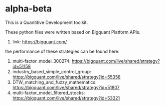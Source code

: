 # alpha-beta

This is a Quantitive Development toolkit.

These python files were written based on Bigquant Platform APIs.
1. link: https://bigquant.com/

the performance of these strategies can be found here:
1. multi-factor_model_300274: https://bigquant.com/live/shared/strategy?id=51158
2. industry_based_simple_control_group: https://bigquant.com/live/shared/strategy?id=55358
3. DTW_matching_and_fuzzy_mathematics: https://bigquant.com/live/shared/strategy?id=51807
4. multi-factor_model_filtered_stocks: https://bigquant.com/live/shared/strategy?id=53321
